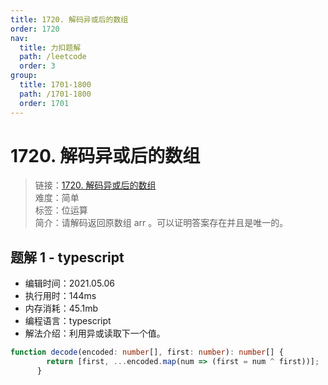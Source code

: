 ```yaml
---
title: 1720. 解码异或后的数组
order: 1720
nav:
  title: 力扣题解
  path: /leetcode
  order: 3
group:
  title: 1701-1800
  path: /1701-1800
  order: 1701
---
```


# 1720. 解码异或后的数组
    
> 链接：[1720. 解码异或后的数组](https://leetcode-cn.com/problems/decode-xored-array/)  
> 难度：简单  
> 标签：位运算  
> 简介：请解码返回原数组 arr 。可以证明答案存在并且是唯一的。
      
## 题解 1 - typescript
- 编辑时间：2021.05.06
- 执行用时：144ms
- 内存消耗：45.1mb
- 编程语言：typescript
- 解法介绍：利用异或读取下一个值。
```typescript
function decode(encoded: number[], first: number): number[] {
        return [first, ...encoded.map(num => (first = num ^ first))];
      }
```

      